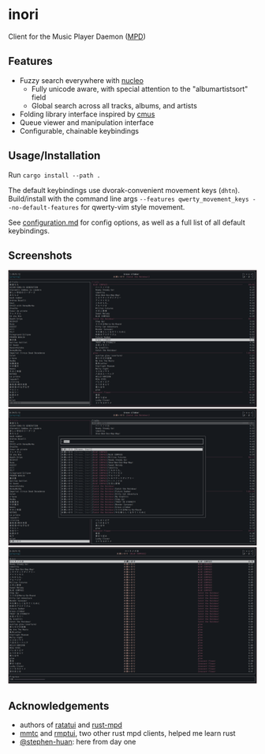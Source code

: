 # inori

Client for the Music Player Daemon ([MPD](https://www.musicpd.org/))

## Features

- Fuzzy search everywhere with
  [nucleo](https://github.com/helix-editor/nucleo)
  - Fully unicode aware, with special attention to the "albumartistsort"
    field
  - Global search across all tracks, albums, and artists
- Folding library interface inspired by [cmus](https://cmus.github.io/)
- Queue viewer and manipulation interface
- Configurable, chainable keybindings

## Usage/Installation

Run `cargo install --path .`

The default keybindings use dvorak-convenient movement keys (`dhtn`).
Build/install with the command line args
`--features qwerty_movement_keys --no-default-features` for qwerty-vim
style movement.

See [configuration.md](./CONFIGURATION.md) for config options, as well
as a full list of all default keybindings.

## Screenshots

![](./images/library.png) ![](./images/search.png)
![](./images/queue.png)

## Acknowledgements

- authors of [ratatui](https://ratatui.rs/) and
  [rust-mpd](https://docs.rs/mpd/latest/mpd/)
- [mmtc](https://github.com/figsoda/mmtc) and
  [rmptui](https://github.com/krolyxon/rmptui), two other rust mpd
  clients, helped me learn rust
- [@stephen-huan](https://github.com/stephen-huan): here from day one

